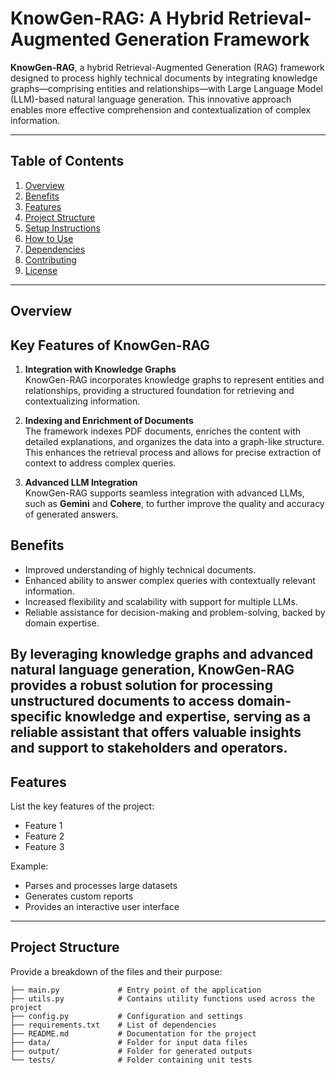 
# KnowGen-RAG: A Hybrid Retrieval-Augmented Generation Framework

**KnowGen-RAG**, a hybrid Retrieval-Augmented Generation (RAG) framework designed to process highly technical documents by integrating knowledge graphs—comprising entities and relationships—with Large Language Model (LLM)-based natural language generation. This innovative approach enables more effective comprehension and contextualization of complex information.

---

## Table of Contents

1. [Overview](#overview)
2. [Benefits](#benefits)
3. [Features](#features)
4. [Project Structure](#project-structure)
5. [Setup Instructions](#setup-instructions)
6. [How to Use](#how-to-use)
7. [Dependencies](#dependencies)
8. [Contributing](#contributing)
9. [License](#license)

---

## Overview

## Key Features of KnowGen-RAG

1. **Integration with Knowledge Graphs**  
   KnowGen-RAG incorporates knowledge graphs to represent entities and relationships, providing a structured foundation for retrieving and contextualizing information.

2. **Indexing and Enrichment of Documents**  
   The framework indexes PDF documents, enriches the content with detailed explanations, and organizes the data into a graph-like structure. This enhances the retrieval process and allows for precise extraction of context to address complex queries.

3. **Advanced LLM Integration**  
   KnowGen-RAG supports seamless integration with advanced LLMs, such as **Gemini** and **Cohere**, to further improve the quality and accuracy of generated answers.


## Benefits

- Improved understanding of highly technical documents.
- Enhanced ability to answer complex queries with contextually relevant information.
- Increased flexibility and scalability with support for multiple LLMs.
- Reliable assistance for decision-making and problem-solving, backed by domain expertise.

 By leveraging knowledge graphs and advanced natural language generation, KnowGen-RAG provides a robust solution for processing unstructured documents to access domain-specific knowledge and expertise, serving as a reliable assistant that offers valuable insights and support to stakeholders and operators.
---

## Features

List the key features of the project:

- Feature 1
- Feature 2
- Feature 3

Example:
- Parses and processes large datasets
- Generates custom reports
- Provides an interactive user interface

---

## Project Structure

Provide a breakdown of the files and their purpose:

```plaintext
├── main.py             # Entry point of the application
├── utils.py            # Contains utility functions used across the project
├── config.py           # Configuration and settings
├── requirements.txt    # List of dependencies
├── README.md           # Documentation for the project
├── data/               # Folder for input data files
├── output/             # Folder for generated outputs
└── tests/              # Folder containing unit tests
